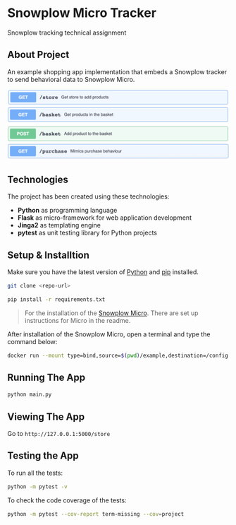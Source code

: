 # Snowplow Micro Tracker

Snowplow tracking technical assignment

## About Project

An example shopping app implementation that embeds a Snowplow tracker to send behavioral data to Snowplow Micro.

![Store](./app/static/img/store.png)
![Basket](./app/static/img/basket.png)
![Purchase](./app/static/img/purchase.png)

## Technologies

The project has been created using these technologies:

* **Python** as programming language 
* **Flask** as micro-framework for web application development
* **Jinga2** as templating engine
* **pytest** as unit testing library for Python projects

## Setup & Installtion

Make sure you have the latest version of <a href="https://www.python.org/downloads/">Python</a> and <a href="https://pypi.org/project/pip/">pip</a> installed.

```bash
git clone <repo-url>
```

```bash
pip install -r requirements.txt
```

> For the installation of the [Snowplow Micro](https://github.com/snowplow-incubator/snowplow-micro/). There are set up instructions for Micro in the readme.

After installation of the Snowplow Micro, open a terminal and type the command below:

```bash
docker run --mount type=bind,source=$(pwd)/example,destination=/config -p 9090:9090 snowplow/snowplow-micro --collector-config /config/micro.conf --iglu /config/iglu.j\son
```

## Running The App

```bash
python main.py
```

## Viewing The App

Go to `http://127.0.0.1:5000/store`

## Testing the App

To run all the tests:

```sh
python -m pytest -v
```

To check the code coverage of the tests:

```sh
python -m pytest --cov-report term-missing --cov=project
